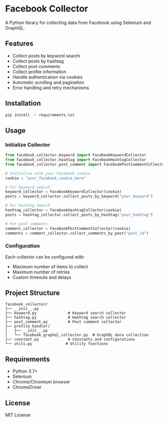 # Facebook Collector

A Python library for collecting data from Facebook using Selenium and GraphQL.

## Features

- Collect posts by keyword search
- Collect posts by hashtag
- Collect post comments
- Collect profile information
- Handle authentication via cookies
- Automatic scrolling and pagination
- Error handling and retry mechanisms

## Installation

```bash
pip install -r requirements.txt
```

## Usage

### Initialize Collector

```python
from facebook_collector.keyword import FacebookKeywordCollector
from facebook_collector.hashtag import FacebookHashtagCollector
from facebook_collector.post_comment import FacebookPostCommentCollector

# Initialize with your Facebook cookie
cookie = "your_facebook_cookie_here"

# For keyword search
keyword_collector = FacebookKeywordCollector(cookie)
posts = keyword_collector.collect_posts_by_keyword("your_keyword")

# For hashtag search
hashtag_collector = FacebookHashtagCollector(cookie)
posts = hashtag_collector.collect_posts_by_hashtag("your_hashtag")

# For post comments
comment_collector = FacebookPostCommentCollector(cookie)
comments = comment_collector.collect_comments_by_post("post_id")
```

### Configuration

Each collector can be configured with:
- Maximum number of items to collect
- Maximum number of retries
- Custom timeouts and delays

## Project Structure

```
facebook_collector/
├── __init__.py
├── keyword.py              # Keyword search collector
├── hashtag.py              # Hashtag search collector
├── post_comment.py         # Post comment collector
├── profile_handler/
│   ├── __init__.py
│   └── facebook_graphql_collector.py  # GraphQL data collection
├── constant.py             # Constants and configurations
└── utils.py               # Utility functions
```

## Requirements

- Python 3.7+
- Selenium
- Chrome/Chromium browser
- ChromeDriver

## License

MIT License 